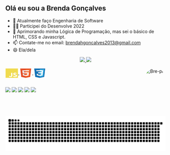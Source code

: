## Olá eu sou a Brenda Gonçalves

- 🔭 Atualmente faço Engenharia de Software
- 👩‍💻 Participei do Desenvolve 2022
- 🌱 Aprimorando minha Lógica de Programação, mas sei o básico de HTML, CSS e Javascript.
- 📫 Contate-me no email: brendahgoncalves2013@gmail.com
- 😄 Ela/dela

<div align="center">
  <a href="https://github.com/Brendatg">
  <img height="150em" src="https://github-readme-stats.vercel.app/api?username=brendatg&show_icons=true&theme=material-palenight"/>
  <img height="150em" src="https://github-readme-stats.vercel.app/api/top-langs/?username=brendatg&layout=compact&langs_count=7&theme=material-palenight"/>
</div>
  <div style="display: inline_block"><br>
  <img align="center" alt="Brenda-Js" height="30" width="40" src="https://raw.githubusercontent.com/devicons/devicon/master/icons/javascript/javascript-plain.svg">
  <img align="center" alt="Brenda-HTML" height="30" width="40" src="https://raw.githubusercontent.com/devicons/devicon/master/icons/html5/html5-original.svg">
  <img align="center" alt="Brenda-CSS" height="30" width="40" src="https://raw.githubusercontent.com/devicons/devicon/master/icons/css3/css3-original.svg">
  <img align="right" alt="Bre-pic" height="150" style="border-radius:50px;" src="https://cdn.discordapp.com/attachments/846894151366344725/942241515969867806/Webp.net-gifmaker.gif">
</div>
  
  ##
 
<div> 
  <a href="https://instagram.com/brenda.tgg" target="_blank"><img src="https://img.shields.io/badge/-Instagram-%23E4405F?style=for-the-badge&logo=instagram&logoColor=white" target="_blank"></a>
 	<a href="https://www.twitch.tv/Haile_din" target="_blank"><img src="https://img.shields.io/badge/Twitch-9146FF?style=for-the-badge&logo=twitch&logoColor=white" target="_blank"></a>
  <a href = "mailto:brendahgoncalves2013@gmail.com"><img src="https://img.shields.io/badge/-Gmail-%23333?style=for-the-badge&logo=gmail&logoColor=white" target="_blank"></a>
  <a href="https://www.linkedin.com/in/brenda-gonçalves-teixeira" target="_blank"><img src="https://img.shields.io/badge/-LinkedIn-%230077B5?style=for-the-badge&logo=linkedin&logoColor=white" target="_blank"></a> 
  <a href="https://open.spotify.com/user/i6250aoxj28tdp1mk7f20rnz9" target="_blank"><img src="https://img.shields.io/badge/Spotify-1ED760?&style=for-the-badge&logo=spotify&logoColor=white" target="_blank"></a>
  
  ![Snake animation](https://github.com/hailedin/hailedin/blob/output/github-contribution-grid-snake.svg)
 </div>
  
  
